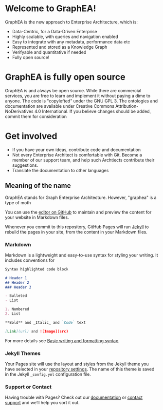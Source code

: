 # Welcome to GraphEA!
GraphEA is the new approach to Enterprise Architecture, which is:
- Data-Centric, for a Data-Driven Enterprise
- Highly scalable, with queries and navigation enabled
- Easy to integrate with any metadata, performance data etc
- Represented and stored as a Knowledge Graph
- Verifyable and quantitative if needed
- Fully open source!

# GraphEA is fully open source
GraphEA is and always be open source. While there are commercial services, you are free to learn and implement it without paying a dime to anyone. 
The code is "copylefted" under the GNU GPL 3. 
The ontologies and documentation are available under Creative Commons Attribution-NoDerivatives 4.0 International. If you believe changes should be added, commit them for consideration


# Get involved
- If you have your own ideas, contribute code and documentation
- Not every Enterprise Architect is comfortable with Git. Become a member of our support team, and help such Archtiects contribute their suggestions. 
- Translate the documentation to other languages


## Meaning of the name 
GraphEA stands for Graph Enterprise Architecture. However, "graphea" is a type of moth


You can use the [editor on GitHub](https://github.com/businessabstraction/graphea/edit/gh-pages/index.md) to maintain and preview the content for your website in Markdown files.

Whenever you commit to this repository, GitHub Pages will run [Jekyll](https://jekyllrb.com/) to rebuild the pages in your site, from the content in your Markdown files.

### Markdown

Markdown is a lightweight and easy-to-use syntax for styling your writing. It includes conventions for

```markdown
Syntax highlighted code block

# Header 1
## Header 2
### Header 3

- Bulleted
- List

1. Numbered
2. List

**Bold** and _Italic_ and `Code` text

[Link](url) and ![Image](src)
```

For more details see [Basic writing and formatting syntax](https://docs.github.com/en/github/writing-on-github/getting-started-with-writing-and-formatting-on-github/basic-writing-and-formatting-syntax).

### Jekyll Themes

Your Pages site will use the layout and styles from the Jekyll theme you have selected in your [repository settings](https://github.com/businessabstraction/graphea/settings/pages). The name of this theme is saved in the Jekyll `_config.yml` configuration file.

### Support or Contact

Having trouble with Pages? Check out our [documentation](https://docs.github.com/categories/github-pages-basics/) or [contact support](https://support.github.com/contact) and we’ll help you sort it out.
